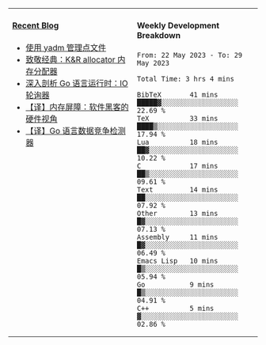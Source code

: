 <table width="960px">
<tr>
<td valign="top" width="50%">

#### <a href="https://www.kongjun18.me" target="_blank">Recent Blog</a>

<!-- BLOG-POST-LIST:START -->
- [使用 yadm 管理点文件](https://kongjun18.github.io/posts/2023/04/07/)
- [致敬经典：K&amp;R allocator 内存分配器](https://kongjun18.github.io/posts/2022/12/12/)
- [深入剖析 Go 语言运行时：IO 轮询器](https://kongjun18.github.io/posts/2022/11/21/)
- [【译】内存屏障：软件黑客的硬件视角](https://kongjun18.github.io/posts/2022/11/03/)
- [【译】Go 语言数据竞争检测器](https://kongjun18.github.io/posts/2022/10/25/)
<!-- BLOG-POST-LIST:END -->

</td>
<td valign="top" width="50%">

#### Weekly Development Breakdown

<!--START_SECTION:waka-->

```text
From: 22 May 2023 - To: 29 May 2023

Total Time: 3 hrs 4 mins

BibTeX       41 mins         █████▓░░░░░░░░░░░░░░░░░░░   22.69 %
TeX          33 mins         ████▒░░░░░░░░░░░░░░░░░░░░   17.94 %
Lua          18 mins         ██▓░░░░░░░░░░░░░░░░░░░░░░   10.22 %
C            17 mins         ██▒░░░░░░░░░░░░░░░░░░░░░░   09.61 %
Text         14 mins         ██░░░░░░░░░░░░░░░░░░░░░░░   07.92 %
Other        13 mins         █▓░░░░░░░░░░░░░░░░░░░░░░░   07.13 %
Assembly     11 mins         █▓░░░░░░░░░░░░░░░░░░░░░░░   06.49 %
Emacs Lisp   10 mins         █▒░░░░░░░░░░░░░░░░░░░░░░░   05.94 %
Go           9 mins          █▒░░░░░░░░░░░░░░░░░░░░░░░   04.91 %
C++          5 mins          ▓░░░░░░░░░░░░░░░░░░░░░░░░   02.86 %
```

<!--END_SECTION:waka-->
</td>
</tr>

</table>
